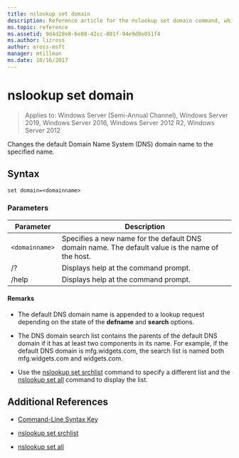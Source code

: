 ```yaml
---
title: nslookup set domain
description: Reference article for the nslookup set domain command, which changes the default Domain Name System (DNS) domain name to the specified name.
ms.topic: reference
ms.assetid: 9d4d28e8-6e88-42cc-801f-94e9d8e051f4
ms.author: lizross
author: eross-msft
manager: mtillman
ms.date: 10/16/2017
---
```


# nslookup set domain

> Applies to: Windows Server (Semi-Annual Channel), Windows Server 2019, Windows Server 2016, Windows Server 2012 R2, Windows Server 2012

Changes the default Domain Name System (DNS) domain name to the specified name.

## Syntax

```
set domain=<domainname>
```

### Parameters

| Parameter | Description |
| --------- | ----------- |
| `<domainname>` | Specifies a new name for the default DNS domain name. The default value is the name of the host. |
| /? | Displays help at the command prompt. |
| /help | Displays help at the command prompt. |

#### Remarks

- The default DNS domain name is appended to a lookup request depending on the state of the **defname** and **search** options.

- The DNS domain search list contains the parents of the default DNS domain if it has at least two components in its name. For example, if the default DNS domain is mfg.widgets.com, the search list is named both mfg.widgets.com and widgets.com.

- Use the [nslookup set srchlist](nslookup-set-srchlist.md) command to specify a different list and the [nslookup set all](nslookup-set-all.md) command to display the list.

## Additional References

- [Command-Line Syntax Key](command-line-syntax-key.md)

- [nslookup set srchlist](nslookup-set-srchlist.md)

- [nslookup set all](nslookup-set-all.md)
